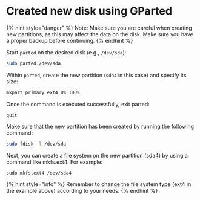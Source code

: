 # Created new disk using GParted

{% hint style="danger" %}
Note: Make sure you are careful when creating new partitions, as this may affect the data on the disk. Make sure you have a proper backup before continuing.
{% endhint %}

Start `parted` on the desired disk (e.g., `/dev/sda`):

```bash
sudo parted /dev/sda
```

Within `parted`, create the new partition (`sda4` in this case) and specify its size:

```bash
mkpart primary ext4 0% 100%
```

Once the command is executed successfully, exit parted:

```
quit
```

Make sure that the new partition has been created by running the following command:

```bash
sudo fdisk -l /dev/sda
```

Next, you can create a file system on the new partition (sda4) by using a command like mkfs.ext4. For example:

```
sudo mkfs.ext4 /dev/sda4
```

{% hint style="info" %}
Remember to change the file system type (ext4 in the example above) according to your needs.
{% endhint %}


